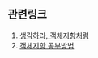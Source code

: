 ## 관련링크
1. [생각하라, 객체지향처럼](https://woowabros.github.io/study/2016/07/07/think_object_oriented.html)
2. [객체지향 공부방법](https://okky.kr/article/358197)
